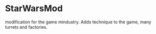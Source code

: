 # StarWarsMod
modification for the game mindustry. Adds technique to the game, many turrets and factories.
